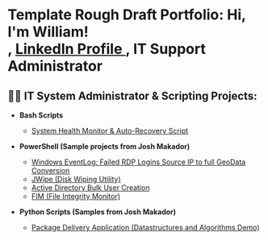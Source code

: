 <h1>Template Rough Draft Portfolio: Hi, I'm William! <br/><a href="https://github.com/LeadNow1"></a>, <a href="https://www.linkedin.com/in/william-y-49043760/"> LinkedIn Profile </a>, <a>IT Support Administrator </a> </h1>

<h2>👨‍💻 IT System Administrator & Scripting Projects:</h2>

- <b>Bash Scripts </b>
  - [System Health Monitor & Auto-Recovery Script](https://github.com/LeadNow1/Portfolio/blob/main/System%20Health%20Monitor%20&%20Auto%20Recovery%20Script)

- <b>PowerShell (Sample projects from Josh Makador)</b>
  - [Windows EventLog: Failed RDP Logins Source IP to full GeoData Conversion](https://github.com/joshmadakor1/Sentinel-Lab)
  - [JWipe (Disk Wiping Utility)](https://github.com/joshmadakor1/Jwipe.PowerShell)
  - [Active Directory Bulk User Creation](https://github.com/joshmadakor1/AD_PS)
  - [FIM (File Integrity Monitor)](https://github.com/joshmadakor1/PowerShell-Integrity-FIM)
    
- <b>Python Scripts (Samples from Josh Makador)</b>
  - [Package Delivery Application (Datastructures and Algorithms Demo)](https://github.com/joshmadakor1/Package-Delivery-Pathfinding-Algorithm)



[linkedin]: https://www.linkedin.com/in/william-y-49043760/

<!--
Search how to create different repositories in GitHub like joshmadakor1/joshmadakor1
-->
